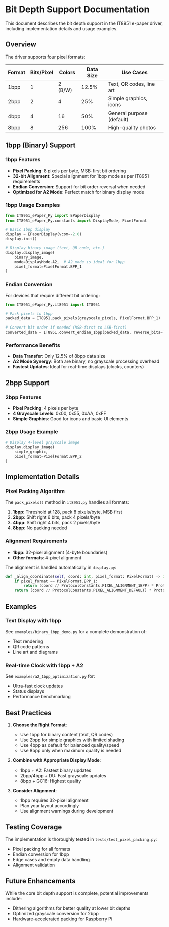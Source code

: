 # Bit Depth Support Documentation

This document describes the bit depth support in the IT8951 e-paper driver, including implementation details and usage examples.

## Overview

The driver supports four pixel formats:

| Format | Bits/Pixel | Colors | Data Size | Use Cases |
|--------|------------|---------|-----------|-----------|
| 1bpp | 1 | 2 (B/W) | 12.5% | Text, QR codes, line art |
| 2bpp | 2 | 4 | 25% | Simple graphics, icons |
| 4bpp | 4 | 16 | 50% | General purpose (default) |
| 8bpp | 8 | 256 | 100% | High-quality photos |

## 1bpp (Binary) Support

### 1bpp Features

- **Pixel Packing**: 8 pixels per byte, MSB-first bit ordering
- **32-bit Alignment**: Special alignment for 1bpp mode as per IT8951 requirements
- **Endian Conversion**: Support for bit order reversal when needed
- **Optimized for A2 Mode**: Perfect match for binary display mode

### 1bpp Usage Examples

```python
from IT8951_ePaper_Py import EPaperDisplay
from IT8951_ePaper_Py.constants import DisplayMode, PixelFormat

# Basic 1bpp display
display = EPaperDisplay(vcom=-2.0)
display.init()

# Display binary image (text, QR code, etc.)
display.display_image(
    binary_image,
    mode=DisplayMode.A2,  # A2 mode is ideal for 1bpp
    pixel_format=PixelFormat.BPP_1
)
```

### Endian Conversion

For devices that require different bit ordering:

```python
from IT8951_ePaper_Py.it8951 import IT8951

# Pack pixels to 1bpp
packed_data = IT8951.pack_pixels(grayscale_pixels, PixelFormat.BPP_1)

# Convert bit order if needed (MSB-first to LSB-first)
converted_data = IT8951.convert_endian_1bpp(packed_data, reverse_bits=True)
```

### Performance Benefits

- **Data Transfer**: Only 12.5% of 8bpp data size
- **A2 Mode Synergy**: Both are binary, no grayscale processing overhead
- **Fastest Updates**: Ideal for real-time displays (clocks, counters)

## 2bpp Support

### 2bpp Features

- **Pixel Packing**: 4 pixels per byte
- **4 Grayscale Levels**: 0x00, 0x55, 0xAA, 0xFF
- **Simple Graphics**: Good for icons and basic UI elements

### 2bpp Usage Example

```python
# Display 4-level grayscale image
display.display_image(
    simple_graphic,
    pixel_format=PixelFormat.BPP_2
)
```

## Implementation Details

### Pixel Packing Algorithm

The `pack_pixels()` method in `it8951.py` handles all formats:

1. **1bpp**: Threshold at 128, pack 8 pixels/byte, MSB first
2. **2bpp**: Shift right 6 bits, pack 4 pixels/byte
3. **4bpp**: Shift right 4 bits, pack 2 pixels/byte
4. **8bpp**: No packing needed

### Alignment Requirements

- **1bpp**: 32-pixel alignment (4-byte boundaries)
- **Other formats**: 4-pixel alignment

The alignment is handled automatically in `display.py`:

```python
def _align_coordinate(self, coord: int, pixel_format: PixelFormat) -> int:
    if pixel_format == PixelFormat.BPP_1:
        return (coord // ProtocolConstants.PIXEL_ALIGNMENT_1BPP) * ProtocolConstants.PIXEL_ALIGNMENT_1BPP
    return (coord // ProtocolConstants.PIXEL_ALIGNMENT_DEFAULT) * ProtocolConstants.PIXEL_ALIGNMENT_DEFAULT
```

## Examples

### Text Display with 1bpp

See `examples/binary_1bpp_demo.py` for a complete demonstration of:

- Text rendering
- QR code patterns
- Line art and diagrams

### Real-time Clock with 1bpp + A2

See `examples/a2_1bpp_optimization.py` for:

- Ultra-fast clock updates
- Status displays
- Performance benchmarking

## Best Practices

1. **Choose the Right Format**:
   - Use 1bpp for binary content (text, QR codes)
   - Use 2bpp for simple graphics with limited shading
   - Use 4bpp as default for balanced quality/speed
   - Use 8bpp only when maximum quality is needed

2. **Combine with Appropriate Display Mode**:
   - 1bpp + A2: Fastest binary updates
   - 2bpp/4bpp + DU: Fast grayscale updates
   - 8bpp + GC16: Highest quality

3. **Consider Alignment**:
   - 1bpp requires 32-pixel alignment
   - Plan your layout accordingly
   - Use alignment warnings during development

## Testing Coverage

The implementation is thoroughly tested in `tests/test_pixel_packing.py`:

- Pixel packing for all formats
- Endian conversion for 1bpp
- Edge cases and empty data handling
- Alignment validation

## Future Enhancements

While the core bit depth support is complete, potential improvements include:

- Dithering algorithms for better quality at lower bit depths
- Optimized grayscale conversion for 2bpp
- Hardware-accelerated packing for Raspberry Pi
